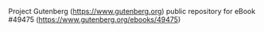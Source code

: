 Project Gutenberg (https://www.gutenberg.org) public repository for eBook #49475 (https://www.gutenberg.org/ebooks/49475)
